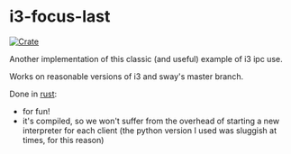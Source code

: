 i3-focus-last
=============

[![Crate](https://meritbadge.herokuapp.com/i3-focus-last)](https://crates.io/crates/i3-focus-last)

Another implementation of this classic (and useful) example of i3 ipc use.

Works on reasonable versions of i3 and sway's master branch.

Done in [rust](https://www.rust-lang.org):

* for fun!
* it's compiled, so we won't suffer from the overhead of starting a new
  interpreter for each client (the python version I used was sluggish at
  times, for this reason)
